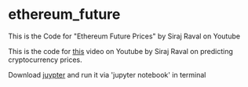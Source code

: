 # ethereum_future
This is the Code for "Ethereum Future Prices" by Siraj Raval on Youtube


This is the code for [this](https://youtu.be/G5Mx7yYdEhE) video on Youtube by Siraj Raval on predicting cryptocurrency prices. 


Download [juypter](http://jupyter.org/) and run it via 'jupyter notebook' in terminal 

